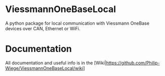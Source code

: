 # ViessmannOneBaseLocal
A python package for local communication with Viessmann OneBase devices over CAN, Ethernet or WiFi.


# Documentation
All documentation and useful info is in the [Wiki|https://github.com/Philip-Wiege/ViessmannOneBaseLocal/wiki]
